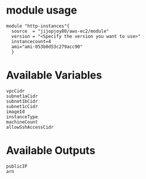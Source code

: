 # module usage
```
module "http-instances"{
  source  = "jijopjoy80/aws-ec2/module"
  version = "<Specify the version you want to use>"
  instancecount=4
  ami="ami-053b0d53c279acc90"
  }
```
# Available Variables
```
vpcCidr
subnet1aCidr
subnet1bCidr
subnet1cCidr
imageId
instanceType
machineCount
allowSshAccessCidr
```

# Available Outputs
```
publicIP
arn
```

